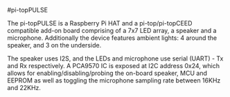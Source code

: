 <!--
---
name: pi-topPULSE
class: board
type: audio,io,led,sensor,multi
formfactor: HAT
manufacturer: pi-top
description: 7×7 RGB LED matrix, speaker and microphone
url: http://pi-top.com/products/pulse
github: https://github.com/pi-top/pi-topPULSE
buy: http://pi-top.com/products/pulse
image: 'pitop-pulse.png'
pincount: 40
eeprom: yes
power:
  '1':
  '2':
ground:
  '6':
  '9':
  '14':
  '20':
  '25':
  '30':
  '34':
  '39':
pin:
  '3':
    mode: i2c
  '5':
    mode: i2c
  '8':
    mode: uart
  '10':
    mode: uart
  '12':
    name: BCKL
    mode: i2s
  '35':
    name: LRCK
    mode: i2s
  '40':
    name: DOUT
    mode: i2s
i2c:
  '0x24':
    name: Feature-enable IC
    device: pca9570
install:
  'devices':
    - 'i2s'
    - 'i2c'
  'apt':
    - 'pt-pulse'
    - 'python-pt-pulse'
    - 'python3-pt-pulse'
-->
#pi-topPULSE

The pi-topPULSE is a Raspberry Pi HAT and a pi-top/pi-topCEED compatible add-on board comprising of a 7x7 LED array, a speaker and a microphone. Additionally the device features ambient lights: 4 around the speaker, and 3 on the underside.

The speaker uses I2S, and the LEDs and microphone use serial (UART) - Tx and Rx respectively. A PCA9570 IC is exposed at I2C address 0x24, which allows for enabling/disabling/probing the on-board speaker, MCU and EEPROM as well as toggling the microphone sampling rate between 16KHz and 22KHz.
